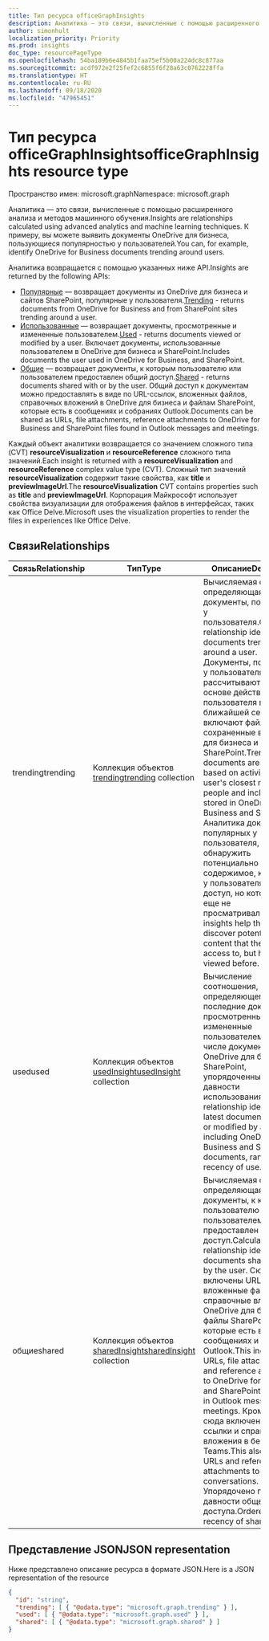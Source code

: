 ```yaml
---
title: Тип ресурса officeGraphInsights
description: Аналитика — это связи, вычисленные с помощью расширенного анализа и методов машинного обучения. К примеру, вы можете выявить документы OneDrive для бизнеса, пользующиеся популярностью у пользователей.
author: simonhult
localization_priority: Priority
ms.prod: insights
doc_type: resourcePageType
ms.openlocfilehash: 54ba109b6e4845b1faa75ef5b00a224dc8c877aa
ms.sourcegitcommit: acdf972e2f25fef2c6855f6f28a63c0762228ffa
ms.translationtype: HT
ms.contentlocale: ru-RU
ms.lasthandoff: 09/18/2020
ms.locfileid: "47965451"
---
```

# <a name="officegraphinsights-resource-type"></a><span data-ttu-id="27b3e-104">Тип ресурса officeGraphInsights</span><span class="sxs-lookup"><span data-stu-id="27b3e-104">officeGraphInsights resource type</span></span>

<span data-ttu-id="27b3e-105">Пространство имен: microsoft.graph</span><span class="sxs-lookup"><span data-stu-id="27b3e-105">Namespace: microsoft.graph</span></span>

<span data-ttu-id="27b3e-106">Аналитика — это связи, вычисленные с помощью расширенного анализа и методов машинного обучения.</span><span class="sxs-lookup"><span data-stu-id="27b3e-106">Insights are relationships calculated using advanced analytics and machine learning techniques.</span></span> <span data-ttu-id="27b3e-107">К примеру, вы можете выявить документы OneDrive для бизнеса, пользующиеся популярностью у пользователей.</span><span class="sxs-lookup"><span data-stu-id="27b3e-107">You can, for example, identify OneDrive for Business documents trending around users.</span></span>

<span data-ttu-id="27b3e-108">Аналитика возвращается с помощью указанных ниже API.</span><span class="sxs-lookup"><span data-stu-id="27b3e-108">Insights are returned by the following APIs:</span></span>

- <span data-ttu-id="27b3e-109">[Популярные](insights-trending.md) — возвращает документы из OneDrive для бизнеса и сайтов SharePoint, популярные у пользователя.</span><span class="sxs-lookup"><span data-stu-id="27b3e-109">[Trending](insights-trending.md) - returns documents from OneDrive for Business and from SharePoint sites trending around a user.</span></span>
- <span data-ttu-id="27b3e-110">[Использованные](insights-used.md) — возвращает документы, просмотренные и измененные пользователем.</span><span class="sxs-lookup"><span data-stu-id="27b3e-110">[Used](insights-used.md) - returns documents viewed or modified by a user.</span></span> <span data-ttu-id="27b3e-111">Включает документы, использованные пользователем в OneDrive для бизнеса и SharePoint.</span><span class="sxs-lookup"><span data-stu-id="27b3e-111">Includes documents the user used in OneDrive for Business, and SharePoint.</span></span>
- <span data-ttu-id="27b3e-112">[Общие](insights-shared.md) — возвращает документы, к которым пользователю или пользователем предоставлен общий доступ.</span><span class="sxs-lookup"><span data-stu-id="27b3e-112">[Shared](insights-shared.md) - returns documents shared with or by the user.</span></span> <span data-ttu-id="27b3e-113">Общий доступ к документам можно предоставлять в виде по URL-ссылок, вложенных файлов, справочных вложений в OneDrive для бизнеса и файлам SharePoint, которые есть в сообщениях и собраниях Outlook.</span><span class="sxs-lookup"><span data-stu-id="27b3e-113">Documents can be shared as URLs, file attachments, reference attachments to OneDrive for Business and SharePoint files found in Outlook messages and meetings.</span></span>

<span data-ttu-id="27b3e-114">Каждый объект аналитики возвращается со значением сложного типа (CVT) **resourceVisualization** и **resourceReference** сложного типа значений.</span><span class="sxs-lookup"><span data-stu-id="27b3e-114">Each insight is returned with a **resourceVisualization** and **resourceReference** complex value type (CVT).</span></span> <span data-ttu-id="27b3e-115">Сложный тип значений **resourceVisualization** содержит такие свойства, как **title** и **previewImageUrl**.</span><span class="sxs-lookup"><span data-stu-id="27b3e-115">The **resourceVisualization** CVT contains properties such as **title** and **previewImageUrl**.</span></span> <span data-ttu-id="27b3e-116">Корпорация Майкрософт использует свойства визуализации для отображения файлов в интерфейсах, таких как Office Delve.</span><span class="sxs-lookup"><span data-stu-id="27b3e-116">Microsoft uses the visualization properties to render the files in experiences like Office Delve.</span></span>

## <a name="relationships"></a><span data-ttu-id="27b3e-117">Связи</span><span class="sxs-lookup"><span data-stu-id="27b3e-117">Relationships</span></span>

| <span data-ttu-id="27b3e-118">Связь</span><span class="sxs-lookup"><span data-stu-id="27b3e-118">Relationship</span></span>      | <span data-ttu-id="27b3e-119">Тип</span><span class="sxs-lookup"><span data-stu-id="27b3e-119">Type</span></span>          | <span data-ttu-id="27b3e-120">Описание</span><span class="sxs-lookup"><span data-stu-id="27b3e-120">Description</span></span>  |
| ------------- |---------------| -------------|
| <span data-ttu-id="27b3e-121">trending</span><span class="sxs-lookup"><span data-stu-id="27b3e-121">trending</span></span>      | <span data-ttu-id="27b3e-122">Коллекция объектов [trending](insights-trending.md)</span><span class="sxs-lookup"><span data-stu-id="27b3e-122">[trending](insights-trending.md) collection</span></span>       | <span data-ttu-id="27b3e-123">Вычисляемая связь, определяющая документы, популярные у пользователя.</span><span class="sxs-lookup"><span data-stu-id="27b3e-123">Calculated relationship identifying documents trending around a user.</span></span> <span data-ttu-id="27b3e-124">Документы, популярные у пользователя, рассчитываются на основе действий пользователя в ближайшей сети людей и включают файлы, сохраненные в OneDrive для бизнеса и SharePoint.</span><span class="sxs-lookup"><span data-stu-id="27b3e-124">Trending documents are calculated based on activity of the user's closest network of people and include files stored in OneDrive for Business and SharePoint.</span></span> <span data-ttu-id="27b3e-125">Аналитика документов, популярных у пользователя, позволяет обнаружить потенциально полезное содержимое, к которому у пользователя есть доступ, но которое он еще не просматривал.</span><span class="sxs-lookup"><span data-stu-id="27b3e-125">Trending insights help the user to discover potentially useful content that the user has access to, but has never viewed before.</span></span>|
| <span data-ttu-id="27b3e-126">used</span><span class="sxs-lookup"><span data-stu-id="27b3e-126">used</span></span>      | <span data-ttu-id="27b3e-127">Коллекция объектов [usedInsight](insights-used.md)</span><span class="sxs-lookup"><span data-stu-id="27b3e-127">[usedInsight](insights-used.md) collection</span></span>        | <span data-ttu-id="27b3e-128">Вычисление соотношения, определяющего последние документы, просмотренные или измененные пользователем, в том числе документы в OneDrive для бизнеса и SharePoint, упорядоченные по давности использования.</span><span class="sxs-lookup"><span data-stu-id="27b3e-128">Calculated relationship identifying the latest documents viewed or modified by a user, including OneDrive for Business and SharePoint documents, ranked by recency of use.</span></span>|
| <span data-ttu-id="27b3e-129">общие</span><span class="sxs-lookup"><span data-stu-id="27b3e-129">shared</span></span>        | <span data-ttu-id="27b3e-130">Коллекция объектов [sharedInsight](insights-shared.md)</span><span class="sxs-lookup"><span data-stu-id="27b3e-130">[sharedInsight](insights-shared.md) collection</span></span>        | <span data-ttu-id="27b3e-131">Вычисляемая связь, определяющая документы, к которым пользователю или пользователем предоставлен общий доступ.</span><span class="sxs-lookup"><span data-stu-id="27b3e-131">Calculated relationship identifying documents shared with or by the user.</span></span> <span data-ttu-id="27b3e-132">Сюда включены URL-ссылки, вложенные файлы, справочные вложения в OneDrive для бизнеса и файлы SharePoint, которые есть в сообщениях и собраниях Outlook.</span><span class="sxs-lookup"><span data-stu-id="27b3e-132">This includes URLs, file attachments, and reference attachments to OneDrive for Business and SharePoint files found in Outlook messages and meetings.</span></span> <span data-ttu-id="27b3e-133">Кроме того, сюда включены URL-ссылки и справочные вложения в беседах Teams.</span><span class="sxs-lookup"><span data-stu-id="27b3e-133">This also includes URLs and reference attachments to Teams conversations.</span></span> <span data-ttu-id="27b3e-134">Упорядочено по давности общего доступа.</span><span class="sxs-lookup"><span data-stu-id="27b3e-134">Ordered by recency of share.</span></span>|

## <a name="json-representation"></a><span data-ttu-id="27b3e-135">Представление JSON</span><span class="sxs-lookup"><span data-stu-id="27b3e-135">JSON representation</span></span>

<span data-ttu-id="27b3e-136">Ниже представлено описание ресурса в формате JSON.</span><span class="sxs-lookup"><span data-stu-id="27b3e-136">Here is a JSON representation of the resource</span></span>
<!-- {
  "blockType": "resource",
  "keyProperty":"id",
  "baseType":"microsoft.graph.entity",
  "optionalProperties": [
    "trending",
    "used",
    "shared"
  ],
  "@odata.type": "microsoft.graph.officeGraphInsights"
}-->

```json
{
  "id": "string",
  "trending": [ { "@odata.type": "microsoft.graph.trending" } ],
  "used": [ { "@odata.type": "microsoft.graph.used" } ],
  "shared": [ { "@odata.type": "microsoft.graph.shared" } ]
}
```

